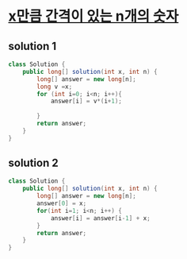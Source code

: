 # [x만큼 간격이 있는 n개의 숫자](https://school.programmers.co.kr/learn/courses/30/lessons/12954)

## solution 1

```java
class Solution {
    public long[] solution(int x, int n) {
        long[] answer = new long[n];
        long v =x;
        for (int i=0; i<n; i++){
            answer[i] = v*(i+1);
            
        }
        return answer;
    }
}
```

## solution 2

```java
class Solution {
    public long[] solution(int x, int n) {
        long[] answer = new long[n];
        answer[0] = x;
        for(int i=1; i<n; i++) {
            answer[i] = answer[i-1] + x;
        }
        return answer;
    }
}
```